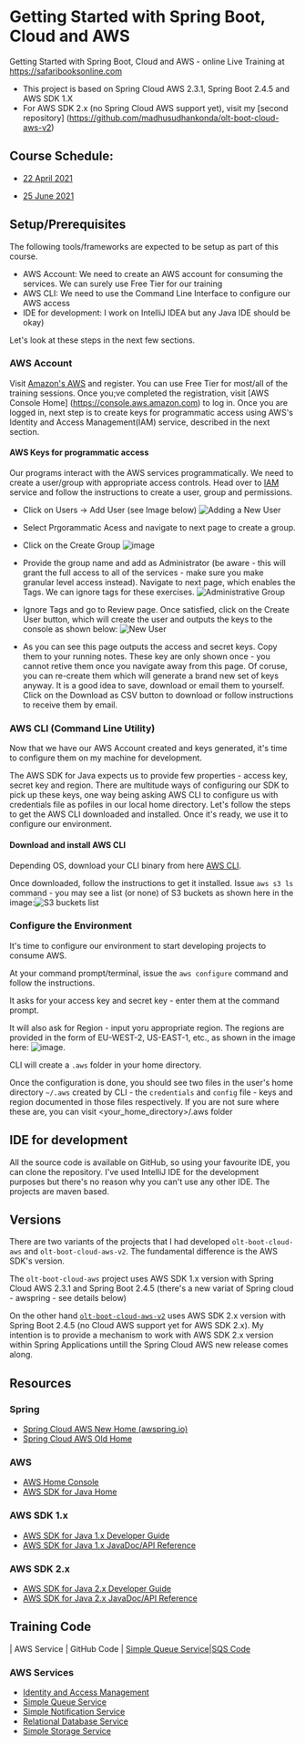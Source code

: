 # Getting Started with Spring Boot, Cloud and AWS
Getting Started with Spring Boot, Cloud and AWS - online Live Training at https://safaribooksonline.com

* This project is based on Spring Cloud AWS 2.3.1, Spring Boot 2.4.5 and AWS SDK 1.X
* For AWS SDK 2.x (no Spring Cloud AWS support yet), visit my [second repository] (https://github.com/madhusudhankonda/olt-boot-cloud-aws-v2)

## Course Schedule:
* [22 April 2021](https://learning.oreilly.com/attend/getting-started-with-spring-boot-spring-cloud-and-aws/0636920053451/0636920053450/)

* [25 June 2021](https://learning.oreilly.com/attend/getting-started-with-spring-boot-spring-cloud-and-aws/0636920053451/0636920054381/)

## Setup/Prerequisites
The following tools/frameworks are expected to be setup as part of this course. 

* AWS Account: We need to create an AWS account for consuming the services. We can surely use Free Tier for our training  
* AWS CLI: We need to use the Command Line Interface to configure our AWS access
* IDE for development: I work on IntelliJ IDEA but any Java IDE should be okay)

Let's look at these steps in the next few sections.

### AWS Account
Visit [Amazon's AWS](https://aws.amazon.com/) and register. You can use Free Tier for most/all of the training sessions. Once you;ve completed the registration, visit [AWS Console Home] (https://console.aws.amazon.com) to log in. Once you are logged in, next step is to create keys for programmatic access using AWS's Identity and Access Management(IAM) service, described in the next section.

#### AWS Keys for programmatic access

Our programs interact with the AWS services programmatically. We need to create a user/group with appropriate access controls. Head over to [IAM](https://console.aws.amazon.com/iam/) service and follow the instructions to create a user, group and permissions. 
- Click on Users -> Add User (see Image below)
![Adding a New User](https://user-images.githubusercontent.com/1698230/115702928-6bc28f00-a361-11eb-9ebd-67fbbc4129fc.png)
- Select Prgorammatic Acess and navigate to next page to create a group.
- Click on the Create Group ![image](https://user-images.githubusercontent.com/1698230/115703310-e4295000-a361-11eb-9647-0e4e1121f6da.png)
- Provide the group name and add as Administrator (be aware - this will grant the full access to all of the services - make sure you make granular level access instead). Navigate to next page, which enables the Tags. We can ignore tags for these exercises.
![Administrative Group](https://user-images.githubusercontent.com/1698230/115703586-35394400-a362-11eb-8bc7-ea56c771f853.png)
- Ignore Tags and go to Review page. Once satisfied, click on the Create User button, which will create the user and outputs the keys to the console as shown below:
![New User](https://user-images.githubusercontent.com/1698230/115704052-c7414c80-a362-11eb-8aab-78155e97773e.png)

- As you can see this page outputs the access and secret keys. Copy them to your running notes. These key are only shown once - you cannot retive them once you navigate away from this page. Of coruse, you can re-create them which will generate a brand new set of keys anyway. It is a good idea to save, download or email them to yourself. Click on the Download as CSV button to download or follow instructions to receive them by email.

### AWS CLI (Command Line Utility)

Now that we have our AWS Account created and keys generated, it's time to configure them on my machine for development. 

The AWS SDK for Java expects us to provide few properties - access key, secret key and region. There are multitude ways of configuring our SDK to pick up these keys, one way being asking AWS CLI to configure us with credentials file as pofiles in our local home directory. Let's follow the steps to get the AWS CLI downloaded and installed. Once it's ready, we use it to configure our environment.

#### Download and install AWS CLI
Depending OS, download your CLI binary from here [AWS CLI](https://aws.amazon.com/cli/). 

Once downloaded, follow the instructions to get it installed. Issue `aws s3 ls` command - you may see a list (or none) of S3 buckets as shown here in the image:![S3 buckets list](https://user-images.githubusercontent.com/1698230/115707485-c14d6a80-a366-11eb-87f5-adc2813162eb.png)

### Configure the Environment 

It's time to configure our environment to start developing projects to consume AWS.

At your command prompt/terminal, issue the `aws configure` command and follow the instructions. 

It asks for your access key and secret key - enter them at the command prompt.

It will also ask for Region - input yoru appropriate region. The regions are provided in the form of EU-WEST-2, US-EAST-1, etc., as shown in the image here:
![image](https://user-images.githubusercontent.com/1698230/115708122-826be480-a367-11eb-86f5-fb1568d030e0.png). 

CLI will create a `.aws` folder in your home directory.

Once the configuration is done, you should see two files in the user's home directory `~/.aws` created by CLI - the `credentials` and `config` file - keys and region documented in those files respectively. If you are not sure where these are, you can visit <your_home_directory>/.aws folder


## IDE for development

All the source code is available on GitHub, so using your favourite IDE, you can clone the repository. I've used IntelliJ IDE for the development purposes but there's no reason why you can't use any other IDE. The projects are maven based. 

## Versions

There are two variants of the projects that I had developed `olt-boot-cloud-aws` and `olt-boot-cloud-aws-v2`. The fundamental difference is the AWS SDK's version. 

The `olt-boot-cloud-aws` project uses AWS SDK 1.x version with Spring Cloud AWS 2.3.1 and Spring Boot 2.4.5 (there's a new variat of Spring cloud - awspring - see details below)

On the other hand [`olt-boot-cloud-aws-v2`](https://github.com/madhusudhankonda/olt-boot-cloud-aws-v2) uses AWS SDK 2.x version with Spring Boot 2.4.5 (no Cloud AWS support yet for AWS SDK 2.x). My intention is to provide a mechanism to work with AWS SDK 2.x version within Spring Applications untill the Spring Cloud AWS new release comes along.

## Resources

### Spring
- [Spring Cloud AWS New Home (awspring.io)](https://docs.awspring.io/spring-cloud-aws/docs/2.3.1/reference/html/index.html)
- [Spring Cloud AWS Old Home](https://spring.io/projects/spring-cloud-aws)

### AWS
- [AWS Home Console](https://aws.amazon.com/)
- [AWS SDK for Java Home](https://docs.aws.amazon.com/sdk-for-java/index.html)

### AWS SDK 1.x
- [AWS SDK for Java 1.x Developer Guide](https://docs.aws.amazon.com/sdk-for-java/v1/developer-guide/welcome.html)
- [AWS SDK for Java 1.x JavaDoc/API Reference](https://docs.aws.amazon.com/AWSJavaSDK/latest/javadoc/)

### AWS SDK 2.x
- [AWS SDK for Java 2.x Developer Guide](https://docs.aws.amazon.com/sdk-for-java/latest/developer-guide/home.html)
- [AWS SDK for Java 2.x JavaDoc/API Reference](https://sdk.amazonaws.com/java/api/latest/)

## Training Code
| AWS Service | GitHub Code |
[Simple Queue Service](https://aws.amazon.com/sqs)|[SQS Code](https://github.com/madhusudhankonda/olt-boot-cloud-aws/tree/main/sqs)

### AWS Services
- [Identity and Access Management](https://aws.amazon.com/iam)
- [Simple Queue Service](https://aws.amazon.com/sqs)
- [Simple Notification Service](https://aws.amazon.com/sns)
- [Relational Database Service](https://aws.amazon.com/rds)
- [Simple Storage Service](https://aws.amazon.com/s3)

